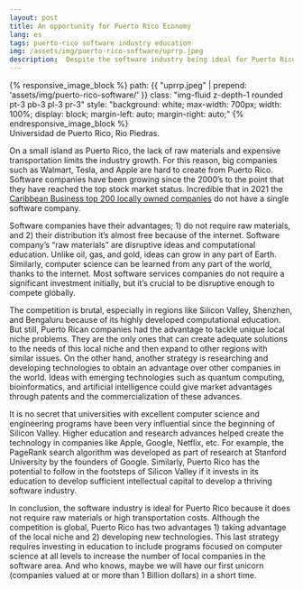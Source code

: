 ```yaml
---
layout: post
title: An opportunity for Puerto Rico Economy
lang: es
tags: puerto-rico software industry education
img: /assets/img/puerto-rico-software/uprrp.jpeg
description:  Despite the software industry being ideal for Puerto Rico because it does not require raw materials or high transportation costs in 2021, there is no software company among the top 200 local companies, according to Caribbean Business magazine. In this short article, we mention some strategies to grow this industry.
---
```



<div class="container mt-5">
    {% responsive_image_block %}
    path: {{ "uprrp.jpeg" | prepend: 'assets/img/puerto-rico-software/' }}
    class: "img-fluid z-depth-1 rounded  pt-3 pb-3 pl-3 pr-3"
    style: "background: white; max-width: 700px; width: 100%; display: block; margin-left: auto; margin-right: auto;"
    {% endresponsive_image_block %}
    <div class="caption">
        Universidad de Puerto Rico, Rio Piedras.
    </div>
</div>

On a small island as Puerto Rico, the lack of raw materials and expensive transportation limits the industry growth. For this reason, big companies such as Walmart, Tesla, and Apple are hard to create from Puerto Rico. Software companies have been growing since the 2000’s to the point that they have reached the top stock market status. Incredible that in 2021 the [Caribbean Business top 200 locally owned companies](https://caribbeanbusiness.com/top-200-locally-owned-companies-2021/) do not have a single software company.

Software companies have their advantages; 1) do not require raw materials, and 2) their distribution it’s almost free because of the internet. Software company’s “raw materials” are disruptive ideas and computational education. Unlike oil, gas, and gold, ideas can grow in any part of Earth. Similarly, computer science can be learned from any part of the world, thanks to the internet. Most software services companies do not require a significant investment initially, but it’s crucial to be disruptive enough to compete globally.

The competition is brutal, especially in regions like Silicon Valley, Shenzhen, and Bengaluru because of its highly developed computational education. But still, Puerto Rican companies had the advantage to tackle unique local niche problems. They are the only ones that can create adequate solutions to the needs of this local niche and then expand to other regions with similar issues. On the other hand, another strategy is researching and developing technologies to obtain an advantage over other companies in the world. Ideas with emerging technologies such as quantum computing, bioinformatics, and artificial intelligence could give market advantages through patents and the commercialization of these advances.

It is no secret that universities with excellent computer science and engineering programs have been very influential since the beginning of Silicon Valley. Higher education and research advances helped create the technology in companies like Apple, Google, Netflix, etc. For example, the PageRank search algorithm was developed as part of research at Stanford University by the founders of Google. Similarly, Puerto Rico has the potential to follow in the footsteps of Silicon Valley if it invests in its education to develop sufficient intellectual capital to develop a thriving software industry.

In conclusion, the software industry is ideal for Puerto Rico because it does not require raw materials or high transportation costs. Although the competition is global, Puerto Rico has two advantages 1) taking advantage of the local niche and 2) developing new technologies. This last strategy requires investing in education to include programs focused on computer science at all levels to increase the number of local companies in the software area. And who knows, maybe we will have our first unicorn (companies valued at or more than 1 Billion dollars) in a short time. 
